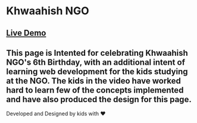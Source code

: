 # Khwaahish NGO

[Live Demo](https://aviralsingh108.github.io/khwaahishBirthday/)
---
This page is Intented for celebrating Khwaahish NGO's 6th Birthday, with an additional intent of learning web development for the kids studying at the NGO. The kids in the video have worked hard to learn few of the concepts implemented and have also produced the design for this page.
---

Developed and Designed by kids with ❤ 